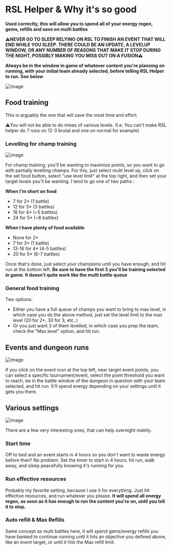 # RSL Helper & Why it's so good

**Used correctly, this will allow you to spend all of your energy regen, gems, refills and save on multi battles**

**⚠️NEVER GO TO SLEEP RELYING ON RSL TO FINISH AN EVENT THAT WILL END WHILE YOU SLEEP. THERE COULD BE AN UPDATE, A LEVELUP WINDOW, OR ANY NUMBER OF REASONS THAT MAKE IT STOP DURING THE NIGHT, POSSIBLY MAKING YOU MISS OUT ON A FUSION⚠️**

**Always be in the window in game of whatever content you're planning on running, with your initial team already selected, before telling RSL Helper to run. See below**

![image](https://github.com/Pink-Peanuts/raid-docs/assets/144652551/8cb84de5-6ff9-4849-8a1d-d4d45aaf8419)


## Food training

This is arguably the one that will save the most time and effort. 

⚠️You will not be able to do mixes of various levels. (I.e: You can't make RSL helper do 7 runs on 12-3 brutal and one on normal for example)

### Levelling for champ training
![image](https://github.com/Pink-Peanuts/raid-docs/assets/144652551/db5f7135-38e3-41a9-a394-bc0cdf525a70)

For champ training, you'll be wanting to maximize points, so you want to go with partially levelling champs. For this, just select multi level xp, click on the set food button, select "use level limit" at the top right, and then set your target levels you'll be wanting. I tend to go one of two paths :

**When I'm short on food**
- 7 for 2* (1 battle)
- 12 for 3* (3 battles)
- 18 for 4* (~5 battles)
- 24 for 5* (~8 battles)

**When I have plenty of food available**
- None for 2*
- 7 for 3* (1 battle)
- 13-16 for 4* (4-5 battles)
- 20 for 5* (6-7 battles)

Once that's done, just select your champions until you have enough, and hit run at the bottom left. **Be sure to have the first 3 you'll be training selected in game. It doesn't quite work like the multi battle queue**

### General food training
Two options: 

- Either you have a full queue of champs you want to bring to max level, in which case you do the above method, just set the level limit to the max level (20 for 2\*, 30 for 3, etc..)
- Or you just want 3 of them levelled, in which case you prep the team, check the "Max level" option, and hit run.

## Events and dungeon runs
![image](https://github.com/Pink-Peanuts/raid-docs/assets/144652551/bd9881d4-a64d-41c6-9517-27e1dfa3b94c)

If you click on the event icon at the top left, near target event points, you can select a specific tournament/event, select the point threshold you want to reach, be in the battle window of the dungeon in question with your team selected, and hit run. It'll spend energy depending on your settings until it gets you there.

## Various settings

![image](https://github.com/Pink-Peanuts/raid-docs/assets/144652551/3dd800d9-d41f-443a-a1e0-5b64ef2a59e2)

There are a few very interesting ones, that can help overnight mainly. 

### Start time
Off to bed and an event starts in 4 hours so you don't want to waste energy before then? No problem. Set the timer to start in 4 hours, hit run, walk away, and sleep peacefully knowing it's running for you.

### Run effective resources
Probably my favorite setting, because I use it for everything. Just hit effective resources, and run whatever you please. **It will spend all energy regen, as soon as it has enough to run the content you're on, until you tell it to stop.**

### Auto refill & Max Refills
Same concept as multi battles here, it will spend gems/energy refills you have banked to continue running until it hits an objective you defined above, like an event target, or until it hits the Max refill limit.






